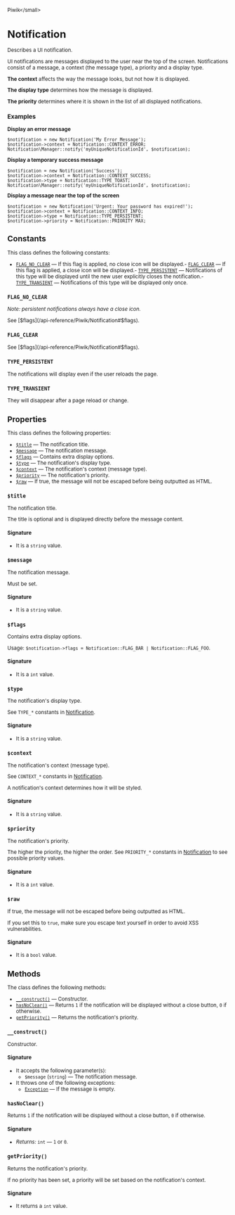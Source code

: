 <small>Piwik\</small>

Notification
============

Describes a UI notification.

UI notifications are messages displayed to the user near the top of the screen.
Notifications consist of a message, a context (the message type), a priority
and a display type.

**The context** affects the way the message looks, but not how it is displayed.

**The display type** determines how the message is displayed.

**The priority** determines where it is shown in the list of all displayed notifications.

### Examples

**Display an error message**

    $notification = new Notification('My Error Message');
    $notification->context = Notification::CONTEXT_ERROR;
    Notification\Manager::notify('myUniqueNotificationId', $notification);

**Display a temporary success message**

    $notification = new Notification('Success');
    $notification->context = Notification::CONTEXT_SUCCESS;
    $notification->type = Notification::TYPE_TOAST;
    Notification\Manager::notify('myUniqueNotificationId', $notification);

**Display a message near the top of the screen**

    $notification = new Notification('Urgent: Your password has expired!');
    $notification->context = Notification::CONTEXT_INFO;
    $notification->type = Notification::TYPE_PERSISTENT;
    $notification->priority = Notification::PRIORITY_MAX;

Constants
---------

This class defines the following constants:

- [`FLAG_NO_CLEAR`](#flag_no_clear) — If this flag is applied, no close icon will be displayed.- [`FLAG_CLEAR`](#flag_clear) — If this flag is applied, a close icon will be displayed.- [`TYPE_PERSISTENT`](#type_persistent) — Notifications of this type will be displayed until the new user explicitly closes the notification.- [`TYPE_TRANSIENT`](#type_transient) — Notifications of this type will be displayed only once.
<a name="flag_no_clear" id="flag_no_clear"></a>
<a name="FLAG_NO_CLEAR" id="FLAG_NO_CLEAR"></a>
### `FLAG_NO_CLEAR`

_Note: persistent notifications always have a close
icon._

See [$flags](/api-reference/Piwik/Notification#$flags).
<a name="flag_clear" id="flag_clear"></a>
<a name="FLAG_CLEAR" id="FLAG_CLEAR"></a>
### `FLAG_CLEAR`

See [$flags](/api-reference/Piwik/Notification#$flags).
<a name="type_persistent" id="type_persistent"></a>
<a name="TYPE_PERSISTENT" id="TYPE_PERSISTENT"></a>
### `TYPE_PERSISTENT`

The notifications will display even if the user reloads the page.
<a name="type_transient" id="type_transient"></a>
<a name="TYPE_TRANSIENT" id="TYPE_TRANSIENT"></a>
### `TYPE_TRANSIENT`

They will disappear after a page reload or
change.

Properties
----------

This class defines the following properties:

- [`$title`](#$title) &mdash; The notification title.
- [`$message`](#$message) &mdash; The notification message.
- [`$flags`](#$flags) &mdash; Contains extra display options.
- [`$type`](#$type) &mdash; The notification's display type.
- [`$context`](#$context) &mdash; The notification's context (message type).
- [`$priority`](#$priority) &mdash; The notification's priority.
- [`$raw`](#$raw) &mdash; If true, the message will not be escaped before being outputted as HTML.

<a name="$title" id="$title"></a>
<a name="title" id="title"></a>
### `$title`

The notification title.

The title is optional and is displayed directly before the message content.

#### Signature

- It is a `string` value.

<a name="$message" id="$message"></a>
<a name="message" id="message"></a>
### `$message`

The notification message.

Must be set.

#### Signature

- It is a `string` value.

<a name="$flags" id="$flags"></a>
<a name="flags" id="flags"></a>
### `$flags`

Contains extra display options.

Usage: `$notification->flags = Notification::FLAG_BAR | Notification::FLAG_FOO`.

#### Signature

- It is a `int` value.

<a name="$type" id="$type"></a>
<a name="type" id="type"></a>
### `$type`

The notification's display type.

See `TYPE_*` constants in [Notification](/api-reference/Piwik/Notification).

#### Signature

- It is a `string` value.

<a name="$context" id="$context"></a>
<a name="context" id="context"></a>
### `$context`

The notification's context (message type).

See `CONTEXT_*` constants in [Notification](/api-reference/Piwik/Notification).

A notification's context determines how it will be styled.

#### Signature

- It is a `string` value.

<a name="$priority" id="$priority"></a>
<a name="priority" id="priority"></a>
### `$priority`

The notification's priority.

The higher the priority, the higher the order. See `PRIORITY_*`
constants in [Notification](/api-reference/Piwik/Notification) to see possible priority values.

#### Signature

- It is a `int` value.

<a name="$raw" id="$raw"></a>
<a name="raw" id="raw"></a>
### `$raw`

If true, the message will not be escaped before being outputted as HTML.

If you set this to
`true`, make sure you escape text yourself in order to avoid XSS vulnerabilities.

#### Signature

- It is a `bool` value.

Methods
-------

The class defines the following methods:

- [`__construct()`](#__construct) &mdash; Constructor.
- [`hasNoClear()`](#hasnoclear) &mdash; Returns `1` if the notification will be displayed without a close button, `0` if otherwise.
- [`getPriority()`](#getpriority) &mdash; Returns the notification's priority.

<a name="__construct" id="__construct"></a>
<a name="__construct" id="__construct"></a>
### `__construct()`

Constructor.

#### Signature

-  It accepts the following parameter(s):
    - `$message` (`string`) &mdash;
       The notification message.
- It throws one of the following exceptions:
    - [`Exception`](http://php.net/class.Exception) &mdash; If the message is empty.

<a name="hasnoclear" id="hasnoclear"></a>
<a name="hasNoClear" id="hasNoClear"></a>
### `hasNoClear()`

Returns `1` if the notification will be displayed without a close button, `0` if otherwise.

#### Signature


- *Returns:*  `int` &mdash;
    `1` or `0`.

<a name="getpriority" id="getpriority"></a>
<a name="getPriority" id="getPriority"></a>
### `getPriority()`

Returns the notification's priority.

If no priority has been set, a priority will be set based
on the notification's context.

#### Signature

- It returns a `int` value.

